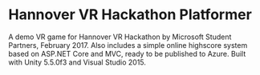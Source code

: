 # Hannover VR Hackathon Platformer
A demo VR game for Hannover VR Hackathon by Microsoft Student Partners, February 2017.
Also includes a simple online highscore system based on ASP.NET Core and MVC, ready to be published to Azure.
Built with Unity 5.5.0f3 and Visual Studio 2015.
